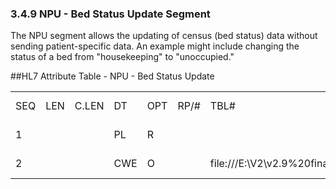 ### 3.4.9 NPU - Bed Status Update Segment

The NPU segment allows the updating of census (bed status) data without sending patient-specific data. An example might include changing the status of a bed from "housekeeping" to "unoccupied."

##HL7 Attribute Table - NPU - Bed Status Update

|     |     |     |     |     |     |     |     |     |
| --- | --- | --- | --- | --- | --- | --- | --- | --- |
| SEQ | LEN | C.LEN | DT | OPT | RP/# | TBL# | ITEM# | ELEMENT NAME |
| 1 |  |  | PL | R |  |  | 00209 | Bed Location |
| 2 |  |  | CWE | O |  | file:///E:\V2\v2.9%20final%20Nov%20from%20Frank\V29_CH02C_Tables.docx#HL70116[0116] | 00170 | Bed Status |
